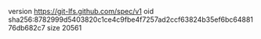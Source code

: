 version https://git-lfs.github.com/spec/v1
oid sha256:8782999d5403820c1ce4c9fbe4f7257ad2ccf63824b35ef6bc6488176db682c7
size 20561
